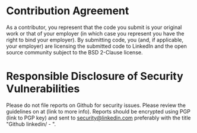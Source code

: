 Contribution Agreement
======================

As a contributor, you represent that the code you submit is your
original work or that of your employer (in which case you represent you
have the right to bind your employer).  By submitting code, you (and, if
applicable, your employer) are licensing the submitted code to LinkedIn
and the open source community subject to the BSD 2-Clause license.

Responsible Disclosure of Security Vulnerabilities
==================================================

Please do not file reports on Github for security issues.
Please review the guidelines on at (link to more info).
Reports should be encrypted using PGP (link to PGP key) and sent to
security@linkedin.com preferably with the title "Github linkedin/<project> - <short summary>".
